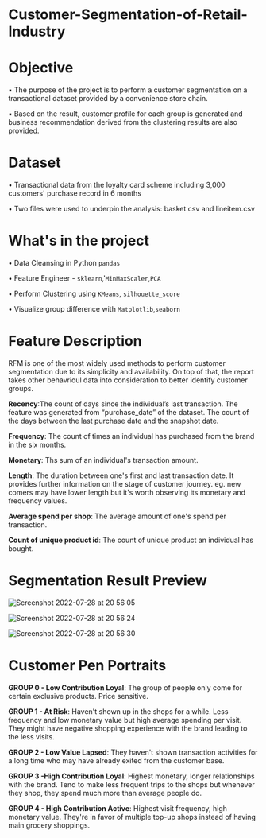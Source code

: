 # Customer-Segmentation-of-Retail-Industry


# Objective
▪︎ The purpose of the project is to perform a customer segmentation on a transactional dataset provided by a convenience store chain.

▪︎ Based on the result, customer profile for each group is generated and business recommendation derived from the clustering results are also provided.



# Dataset
• Transactional data from the loyalty card scheme including 3,000 customers' purchase record in 6 months

• Two files were used to underpin the analysis: basket.csv and lineitem.csv
 
 
 # What's in the project
 • Data Cleansing in Python `pandas`
  
 • Feature Engineer - `sklearn`,'`MinMaxScaler`,`PCA`
 
 • Perform Clustering using `KMeans`, `silhouette_score`
 
 • Visualize group difference with `Matplotlib`,`seaborn`
 
 
 
 # Feature Description
 RFM is one of the most widely used methods to perform customer segmentation due to its simplicity and availability.
 On top of that, the report takes other behavrioul data into consideration to better identify customer groups.
 
 
 **Recency**:The count of days since the individual’s last transaction. The feature was generated from “purchase_date” of the dataset.
 The count of the days between the last purchase date and the snapshot date.

 **Frequency**: The count of times an individual has purchased from the brand in the six months.
 
 **Monetary**: Ths sum of an individual's transaction amount.
 
 **Length**: The duration between one's first and last transaction date. It provides further information on the stage of customer journey.
 eg. new comers may have lower length but it's worth observing its monetary and frequency values.
 
 **Average spend per shop**: The average amount of one's spend per transaction.
 
 **Count of unique product id**: The count of unique product an individual has bought.
 
 
# Segmentation Result Preview 
![Screenshot 2022-07-28 at 20 56 05](https://user-images.githubusercontent.com/96019377/181626088-628caf6f-b604-4497-abeb-53ad1511ed4b.png)


![Screenshot 2022-07-28 at 20 56 24](https://user-images.githubusercontent.com/96019377/181626136-1bf3d861-1ed6-43e6-913e-931e89f69365.png)


![Screenshot 2022-07-28 at 20 56 30](https://user-images.githubusercontent.com/96019377/181626147-3ecc879f-2ad1-4e6f-9c81-0206374cdd9e.png)



# Customer Pen Portraits
**GROUP 0 - Low Contribution Loyal**: The group of people only come for certain exclusive products. Price sensitive. 

**GROUP 1 - At Risk**: Haven't shown up in the shops for a while. Less frequency and low monetary value but high average spending per visit.
They might have negative shopping experience with the brand leading to the less visits.

**GROUP 2 - Low Value Lapsed**: They haven't shown transaction activities for a long time who may have already exited from the customer base.

**GROUP 3 -High Contribution Loyal**: Highest monetary, longer relationships with the brand.
Tend to make less frequent trips to the shops but whenever they shop, they spend much more than average people do.


**GROUP 4 - High Contribution Active**: Highest visit frequency, high monetary value. They're in favor of multiple top-up shops instead of having main grocery shoppings.



 
 
 
 
 
 





